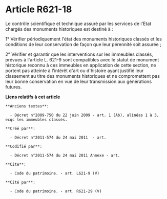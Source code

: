 # Article R621-18

Le contrôle scientifique et technique assuré par les services de l'Etat chargés des monuments historiques est destiné à : 

1° Vérifier périodiquement l'état des monuments historiques classés et les conditions de leur conservation de façon que leur
pérennité soit assurée ; 

2° Vérifier et garantir que les interventions sur les immeubles classés, prévues à l'article L. 621-9 sont compatibles avec
le statut de monument historique reconnu à ces immeubles en application de cette section, ne portent pas atteinte à l'intérêt
d'art ou d'histoire ayant justifié leur classement au titre des monuments historiques et ne compromettent pas leur bonne
conservation en vue de leur transmission aux générations futures.

**Liens relatifs à cet article**

	**Anciens textes**:

	  - Décret n°2009-750 du 22 juin 2009 - art. 1 (Ab), alinéas 1 à 3, ecqc les immeubles classés.

	**Créé par**:

	  - Décret n°2011-574 du 24 mai 2011  - art.

	**Codifié par**:

	  - Décret n°2011-574 du 24 mai 2011 Annexe - art.

	**Cite**:

	  - Code du patrimoine. - art. L621-9 (V)

	**Cité par**:

	  - Code du patrimoine. - art. R621-29 (V)
